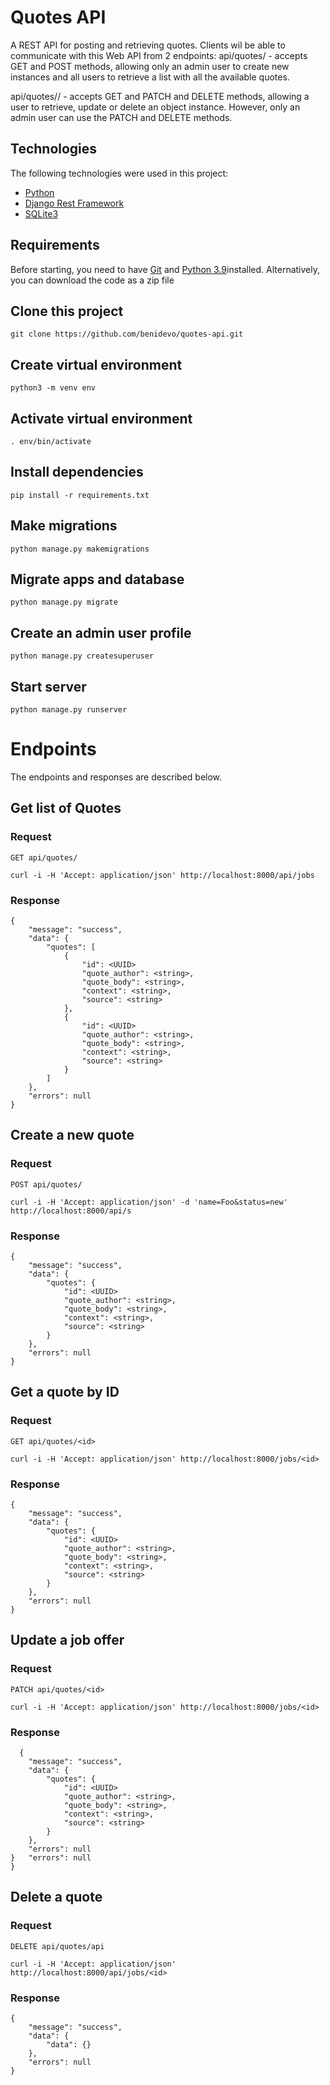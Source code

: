 # Quotes API 

A REST API for posting and retrieving quotes. Clients wil be able to communicate with this Web API from 2 endpoints:
api/quotes/ - accepts GET and POST methods, allowing only an admin user to create new instances and all users to retrieve a list with all the available quotes. 

api/quotes/<id>/ - accepts GET and PATCH and DELETE methods, allowing a user to retrieve, update or delete an object instance. However, only an admin user can use the PATCH and DELETE methods.

## Technologies 

The following technologies were used in this project:

- [Python](https://www.python.org/)
- [Django Rest Framework](https://www.django-rest-framework.org/)
- [SQLite3](https://www.sqlite.org/index.html)

## Requirements

Before starting, you need to have [Git](https://git-scm.com) and [Python 3.9](https://www.python.org/)installed. Alternatively, you can download the code as a zip file

## Clone this project

    git clone https://github.com/benidevo/quotes-api.git

## Create virtual environment

    python3 -m venv env

## Activate virtual environment

    . env/bin/activate

## Install dependencies

    pip install -r requirements.txt

## Make migrations

    python manage.py makemigrations

## Migrate apps and database

    python manage.py migrate

## Create an admin user profile

    python manage.py createsuperuser

## Start server

    python manage.py runserver


# Endpoints

The endpoints and responses are described below.

## Get list of Quotes

### Request

`GET api/quotes/`

    curl -i -H 'Accept: application/json' http://localhost:8000/api/jobs

### Response

    {
        "message": "success",
        "data": {
            "quotes": [
                {
                    "id": <UUID>
                    "quote_author": <string>,
                    "quote_body": <string>,
                    "context": <string>,
                    "source": <string>
                },
                {
                    "id": <UUID>
                    "quote_author": <string>,
                    "quote_body": <string>,
                    "context": <string>,
                    "source": <string>
                }
            ]
        },
        "errors": null
    }

## Create a new quote

### Request

`POST api/quotes/`

    curl -i -H 'Accept: application/json' -d 'name=Foo&status=new' http://localhost:8000/api/s

### Response

    {
        "message": "success",
        "data": {
            "quotes": {
                "id": <UUID>
                "quote_author": <string>,
                "quote_body": <string>,
                "context": <string>,
                "source": <string>
            }
        },
        "errors": null
    }

## Get a quote by ID

### Request

`GET api/quotes/<id>`

    curl -i -H 'Accept: application/json' http://localhost:8000/jobs/<id>

### Response

    {
        "message": "success",
        "data": {
            "quotes": {
                "id": <UUID>
                "quote_author": <string>,
                "quote_body": <string>,
                "context": <string>,
                "source": <string>
            }
        },
        "errors": null
    }

## Update a job offer

### Request

`PATCH api/quotes/<id>`

    curl -i -H 'Accept: application/json' http://localhost:8000/jobs/<id>

### Response

      {
        "message": "success",
        "data": {
            "quotes": {
                "id": <UUID>
                "quote_author": <string>,
                "quote_body": <string>,
                "context": <string>,
                "source": <string>
            }
        },
        "errors": null
    }   "errors": null
    }

## Delete a quote

### Request

`DELETE api/quotes/api`

    curl -i -H 'Accept: application/json' http://localhost:8000/api/jobs/<id>

### Response

    {
        "message": "success",
        "data": {
            "data": {}
        },
        "errors": null
    }
